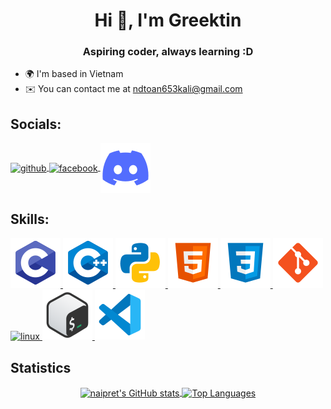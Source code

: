<h1 align="center">Hi 👋, I'm Greektin</h1>
<h3 align="center">Aspiring coder, always learning :D</h3>

- 🌍 I'm based in Vietnam
- ✉️ You can contact me at [ndtoan653kali@gmail.com](mailto:ndtoan653kali@gmail.com)

<h2 align="left">Socials:</h2>
<p align="left">
  <a href="https://github.com/greektin" target="_blank" rel="noreferrer">
    <img align="center" src="https://raw.githubusercontent.com/greektin/greektin/master/src/icon/github.svg" alt="github" />
  </a>
  <a href="[https://facebook.com/naipret](https://www.facebook.com/dinhtoangreek?mibextid=ZbWKwL)" target="_blank" rel="noreferrer">
    <img align="center" src="https://raw.githubusercontent.com/greektin/greektin/master/src/icon/facebook.svg" alt="facebook" />
  </a>
  <a href="https://discord.com/invite/ABmNTDpMeJ" target="_blank" rel="noreferrer">
    <img align="center" src="https://raw.githubusercontent.com/naipret/naipret/master/src/icon/discord.svg" alt="discord" />
  </a>
</p>

<h2 align="left">Skills:</h2>
<p align="left">
  <a href="https://learncpp.com" target="_blank" rel="noreferrer">
    <img src="https://raw.githubusercontent.com/naipret/naipret/master/src/icon/c.svg" alt="c" />
  </a>
  <a href="https://learncpp.com" target="_blank" rel="noreferrer">
    <img src="https://raw.githubusercontent.com/naipret/naipret/master/src/icon/cpp.svg" alt="cpp" />
  </a>
  <a href="https://python.org" target="_blank" rel="noreferrer">
    <img src="https://raw.githubusercontent.com/naipret/naipret/master/src/icon/python.svg" alt="python" />
  </a>
  <a href="https://w3schools.com/html" target="_blank" rel="noreferrer">
    <img src="https://raw.githubusercontent.com/naipret/naipret/master/src/icon/html.svg" alt="html" />
  </a>
  <a href="https://w3schools.com/css" target="_blank" rel="noreferrer">
    <img src="https://raw.githubusercontent.com/naipret/naipret/master/src/icon/css.svg" alt="css" />
  </a>
  <a href="https://git-scm.com" target="_blank" rel="noreferrer">
    <img src="https://raw.githubusercontent.com/naipret/naipret/master/src/icon/git.svg" alt="git" />
  </a>
  <a href="https://linux.org" target="_blank" rel="noreferrer">
    <img src="https://raw.githubusercontent.com/naipret/naipret/master/src/icon/linux.svg" alt="linux" />
  </a>
  <a href="https://gnu.org/software/bash" target="_blank" rel="noreferrer">
    <img src="https://raw.githubusercontent.com/naipret/naipret/master/src/icon/bash.svg" alt="bash" />
  </a>
  <a href="https://code.visualstudio.com" target="_blank" rel="noreferrer">
    <img src="https://raw.githubusercontent.com/naipret/naipret/master/src/icon/vscode.svg" alt="vscode" />
  </a>
</p>

<h2>Statistics</h2>
<p align="center">
  <a href="https://github.com/anuraghazra/github-readme-stats?tab=readme-ov-file#github-stats-card" target="_blank" rel="noreferrer">
    <img height="200" align="center" src="https://github-readme-stats.vercel.app/api?username=naipret&count_private=true&show_icons=true&hide_border=true&theme=transparent" alt="naipret's GitHub stats" />
  </a>
  <a href="https://github.com/anuraghazra/github-readme-stats?tab=readme-ov-file#top-languages-card" target="_blank" rel="noreferrer">
    <img height="200" align="center" src="https://github-readme-stats.vercel.app/api/top-langs/?username=naipret&count_private=true&langs_count=8&layout=compact&hide_border=true&theme=transparent" alt="Top Languages" />
  </a>
</p>
